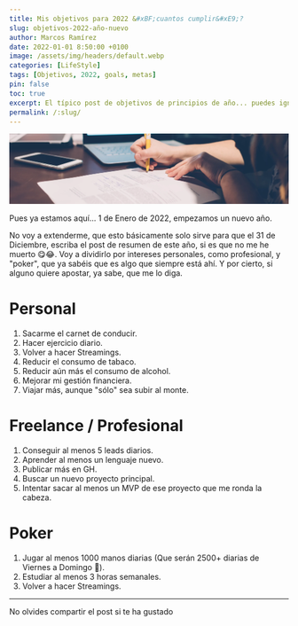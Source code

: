 ```yaml
---
title: Mis objetivos para 2022 &#xBF;cuantos cumplir&#xE9;?
slug: objetivos-2022-año-nuevo
author: Marcos Ramírez
date: 2022-01-01 8:50:00 +0100
image: /assets/img/headers/default.webp
categories: [LifeStyle]
tags: [Objetivos, 2022, goals, metas]
pin: false
toc: true
excerpt: El típico post de objetivos de principios de año... puedes ignorarlo, o apostar a ver cuantos logro.
permalink: /:slug/ 
---
```

![Post Header](/assets/img/headers/default.webp)

Pues ya estamos aquí... 1 de Enero de 2022, empezamos un nuevo año.

No voy a extenderme, que esto básicamente solo sirve para que el 31 de Diciembre, escriba el post de resumen de este año, si es que no me he muerto 😋😂.
Voy a dividirlo por intereses personales, como profesional, y "poker", que ya sabéis que es algo que siempre está ahí.
Y por cierto, si alguno quiere apostar, ya sabe, que me lo diga.


# Personal

1. Sacarme el carnet de conducir.
2. Hacer ejercicio diario.
3. Volver a hacer Streamings.
4. Reducir el consumo de tabaco.
5. Reducir aún más el consumo de alcohol.
6. Mejorar mi gestión financiera.
7. Viajar más, aunque "sólo" sea subir al monte.


# Freelance / Profesional

1. Conseguir al menos 5 leads diarios.
2. Aprender al menos un lenguaje nuevo.
3. Publicar más en GH.
4. Buscar un nuevo proyecto principal.
5. Intentar sacar al menos un MVP de ese proyecto que me ronda la cabeza.


# Poker

1. Jugar al menos 1000 manos diarias (Que serán 2500+ diarias de Viernes a Domingo 🤣).
2. Estudiar al menos 3 horas semanales.
3. Volver a hacer Streamings.

***
No olvides compartir el post si te ha gustado
